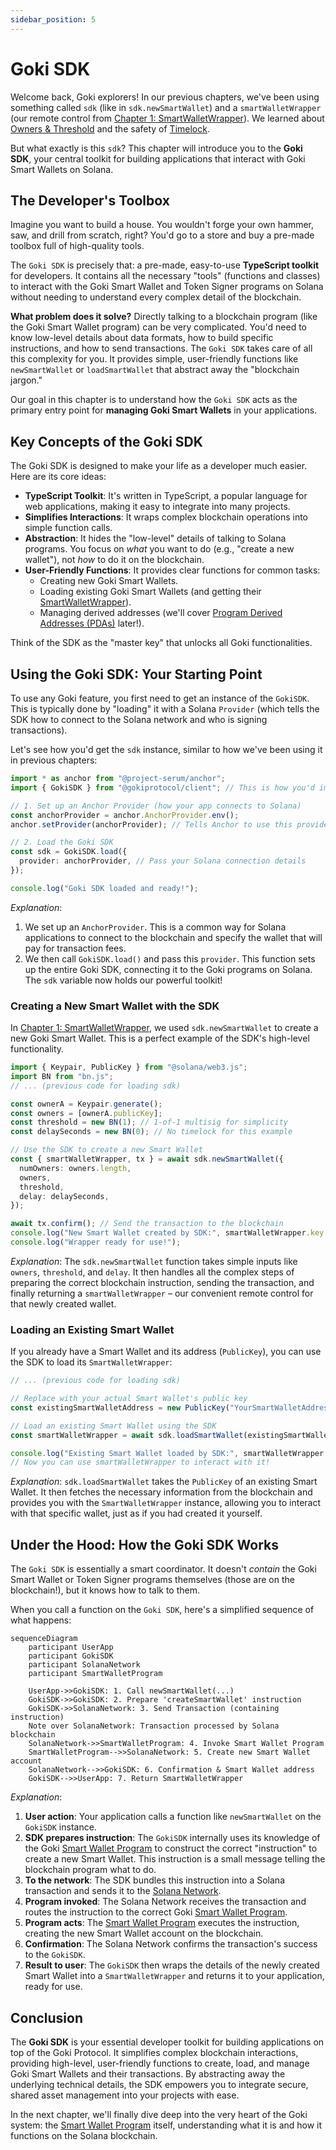 ```yaml
---
sidebar_position: 5
---
```


# Goki SDK

Welcome back, Goki explorers! In our previous chapters, we've been using something called `sdk` (like in `sdk.newSmartWallet`) and a `smartWalletWrapper` (our remote control from [Chapter 1: SmartWalletWrapper](smart-wallet-wrapper)). We learned about [Owners & Threshold](owners-threshold) and the safety of [Timelock](timelock).

But what exactly is this `sdk`? This chapter will introduce you to the **Goki SDK**, your central toolkit for building applications that interact with Goki Smart Wallets on Solana.

## The Developer's Toolbox

Imagine you want to build a house. You wouldn't forge your own hammer, saw, and drill from scratch, right? You'd go to a store and buy a pre-made toolbox full of high-quality tools.

The `Goki SDK` is precisely that: a pre-made, easy-to-use **TypeScript toolkit** for developers. It contains all the necessary "tools" (functions and classes) to interact with the Goki Smart Wallet and Token Signer programs on Solana without needing to understand every complex detail of the blockchain.

**What problem does it solve?** Directly talking to a blockchain program (like the Goki Smart Wallet program) can be very complicated. You'd need to know low-level details about data formats, how to build specific instructions, and how to send transactions. The `Goki SDK` takes care of all this complexity for you. It provides simple, user-friendly functions like `newSmartWallet` or `loadSmartWallet` that abstract away the "blockchain jargon."

Our goal in this chapter is to understand how the `Goki SDK` acts as the primary entry point for **managing Goki Smart Wallets** in your applications.

## Key Concepts of the Goki SDK

The Goki SDK is designed to make your life as a developer much easier. Here are its core ideas:

*   **TypeScript Toolkit**: It's written in TypeScript, a popular language for web applications, making it easy to integrate into many projects.
*   **Simplifies Interactions**: It wraps complex blockchain operations into simple function calls.
*   **Abstraction**: It hides the "low-level" details of talking to Solana programs. You focus on *what* you want to do (e.g., "create a new wallet"), not *how* to do it on the blockchain.
*   **User-Friendly Functions**: It provides clear functions for common tasks:
    *   Creating new Goki Smart Wallets.
    *   Loading existing Goki Smart Wallets (and getting their [SmartWalletWrapper](smart-wallet-wrapper)).
    *   Managing derived addresses (we'll cover [Program Derived Addresses (PDAs)](program-derived-addresses-pdas) later!).

Think of the SDK as the "master key" that unlocks all Goki functionalities.

## Using the Goki SDK: Your Starting Point

To use any Goki feature, you first need to get an instance of the `GokiSDK`. This is typically done by "loading" it with a Solana `Provider` (which tells the SDK how to connect to the Solana network and who is signing transactions).

Let's see how you'd get the `sdk` instance, similar to how we've been using it in previous chapters:

```typescript
import * as anchor from "@project-serum/anchor";
import { GokiSDK } from "@gokiprotocol/client"; // This is how you'd import it

// 1. Set up an Anchor Provider (how your app connects to Solana)
const anchorProvider = anchor.AnchorProvider.env();
anchor.setProvider(anchorProvider); // Tells Anchor to use this provider

// 2. Load the Goki SDK
const sdk = GokiSDK.load({
  provider: anchorProvider, // Pass your Solana connection details
});

console.log("Goki SDK loaded and ready!");
```
*Explanation*:
1.  We set up an `AnchorProvider`. This is a common way for Solana applications to connect to the blockchain and specify the wallet that will pay for transaction fees.
2.  We then call `GokiSDK.load()` and pass this `provider`. This function sets up the entire Goki SDK, connecting it to the Goki programs on Solana. The `sdk` variable now holds our powerful toolkit!

### Creating a New Smart Wallet with the SDK

In [Chapter 1: SmartWalletWrapper](smart-wallet-wrapper), we used `sdk.newSmartWallet` to create a new Goki Smart Wallet. This is a perfect example of the SDK's high-level functionality.

```typescript
import { Keypair, PublicKey } from "@solana/web3.js";
import BN from "bn.js";
// ... (previous code for loading sdk)

const ownerA = Keypair.generate();
const owners = [ownerA.publicKey];
const threshold = new BN(1); // 1-of-1 multisig for simplicity
const delaySeconds = new BN(0); // No timelock for this example

// Use the SDK to create a new Smart Wallet
const { smartWalletWrapper, tx } = await sdk.newSmartWallet({
  numOwners: owners.length,
  owners,
  threshold,
  delay: delaySeconds,
});

await tx.confirm(); // Send the transaction to the blockchain
console.log("New Smart Wallet created by SDK:", smartWalletWrapper.key.toBase58());
console.log("Wrapper ready for use!");
```
*Explanation*: The `sdk.newSmartWallet` function takes simple inputs like `owners`, `threshold`, and `delay`. It then handles all the complex steps of preparing the correct blockchain instruction, sending the transaction, and finally returning a `smartWalletWrapper` – our convenient remote control for that newly created wallet.

### Loading an Existing Smart Wallet

If you already have a Smart Wallet and its address (`PublicKey`), you can use the SDK to load its `SmartWalletWrapper`:

```typescript
// ... (previous code for loading sdk)

// Replace with your actual Smart Wallet's public key
const existingSmartWalletAddress = new PublicKey("YourSmartWalletAddressHere");

// Load an existing Smart Wallet using the SDK
const smartWalletWrapper = await sdk.loadSmartWallet(existingSmartWalletAddress);

console.log("Existing Smart Wallet loaded by SDK:", smartWalletWrapper.key.toBase58());
// Now you can use smartWalletWrapper to interact with it!
```
*Explanation*: `sdk.loadSmartWallet` takes the `PublicKey` of an existing Smart Wallet. It then fetches the necessary information from the blockchain and provides you with the `SmartWalletWrapper` instance, allowing you to interact with that specific wallet, just as if you had created it yourself.

## Under the Hood: How the Goki SDK Works

The `Goki SDK` is essentially a smart coordinator. It doesn't *contain* the Goki Smart Wallet or Token Signer programs themselves (those are on the blockchain!), but it knows how to talk to them.

When you call a function on the `Goki SDK`, here's a simplified sequence of what happens:

```mermaid
sequenceDiagram
    participant UserApp
    participant GokiSDK
    participant SolanaNetwork
    participant SmartWalletProgram

    UserApp->>GokiSDK: 1. Call newSmartWallet(...)
    GokiSDK->>GokiSDK: 2. Prepare 'createSmartWallet' instruction
    GokiSDK->>SolanaNetwork: 3. Send Transaction (containing instruction)
    Note over SolanaNetwork: Transaction processed by Solana blockchain
    SolanaNetwork->>SmartWalletProgram: 4. Invoke Smart Wallet Program
    SmartWalletProgram-->>SolanaNetwork: 5. Create new Smart Wallet account
    SolanaNetwork-->>GokiSDK: 6. Confirmation & Smart Wallet address
    GokiSDK-->>UserApp: 7. Return SmartWalletWrapper
```
*Explanation*:
1.  **User action**: Your application calls a function like `newSmartWallet` on the `GokiSDK` instance.
2.  **SDK prepares instruction**: The `GokiSDK` internally uses its knowledge of the Goki [Smart Wallet Program](smart-wallet-program) to construct the correct "instruction" to create a new Smart Wallet. This instruction is a small message telling the blockchain program what to do.
3.  **To the network**: The SDK bundles this instruction into a Solana transaction and sends it to the [Solana Network](https://solana.com/).
4.  **Program invoked**: The Solana Network receives the transaction and routes the instruction to the correct Goki [Smart Wallet Program](smart-wallet-program).
5.  **Program acts**: The [Smart Wallet Program](smart-wallet-program) executes the instruction, creating the new Smart Wallet account on the blockchain.
6.  **Confirmation**: The Solana Network confirms the transaction's success to the `GokiSDK`.
7.  **Result to user**: The `GokiSDK` then wraps the details of the newly created Smart Wallet into a `SmartWalletWrapper` and returns it to your application, ready for use.

## Conclusion

The **Goki SDK** is your essential developer toolkit for building applications on top of the Goki Protocol. It simplifies complex blockchain interactions, providing high-level, user-friendly functions to create, load, and manage Goki Smart Wallets and their transactions. By abstracting away the underlying technical details, the SDK empowers you to integrate secure, shared asset management into your projects with ease.

In the next chapter, we'll finally dive deep into the very heart of the Goki system: the [Smart Wallet Program](smart-wallet-program) itself, understanding what it is and how it functions on the Solana blockchain.
